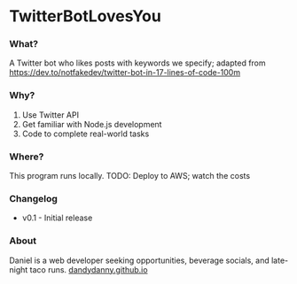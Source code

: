 # TwitterBotLovesYou



### What?
A Twitter bot who likes posts with keywords we specify; adapted from https://dev.to/notfakedev/twitter-bot-in-17-lines-of-code-100m

### Why?
1. Use Twitter API
1. Get familiar with Node.js development
1. Code to complete real-world tasks

### Where?
This program runs locally.
TODO: Deploy to AWS; watch the costs

### Changelog
* v0.1 - Initial release

### About
Daniel is a web developer seeking opportunities, beverage socials, and late-night taco runs. [dandydanny.github.io](https://git.io/vxurG)
